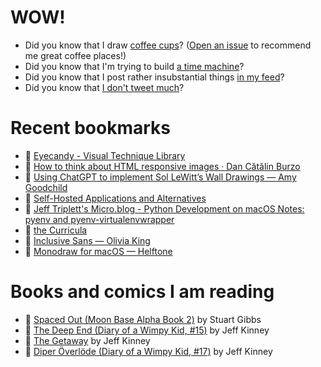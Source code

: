 # WOW!

- Did you know that I draw [coffee cups](https://papercups.mamuso.net/)? ([Open an issue](https://github.com/mamuso/papercups/issues) to recommend me great coffee places!)
- Did you know that I'm trying to build [a time machine](https://github.com/mamuso/fluxcapacitor)?
- Did you know that I post rather insubstantial things [in my feed](https://feed.mamuso.net/)?
- Did you know that [I don't tweet much](https://twitter.com/mamuso)?

# Recent bookmarks

- 👀 [Eyecandy - Visual Technique Library](https://eyecannndy.com/)
- 👀 [How to think about HTML responsive images · Dan Cătălin Burzo](https://danburzo.ro/responsive-images-html/)
- 👀 [Using ChatGPT to implement Sol LeWitt’s Wall Drawings — Amy Goodchild](https://www.amygoodchild.com/blog/chatgpt-sol-lewitt-wall-drawings)
- 👀 [Self-Hosted Applications and Alternatives](https://selfh.st/apps/)
- 👀 [Jeff Triplett's Micro.blog - Python Development on macOS Notes: pyenv and pyenv-virtualenvwrapper](https://micro.webology.dev/2024/02/10/python-development-on.html)
- 👀 [the Curricula](https://www.thecurricula.com/)
- 👀 [Inclusive Sans — Olivia King](https://www.oliviaking.com/inclusive-sans)
- 👀 [Monodraw for macOS — Helftone](https://monodraw.helftone.com/)


# Books and comics I am reading

- 📘 [Spaced Out (Moon Base Alpha Book 2)](https://www.goodreads.com/book/show/26022750) by Stuart Gibbs
- 📘 [The Deep End (Diary of a Wimpy Kid, #15)](https://www.goodreads.com/book/show/51468119) by Jeff Kinney
- 📘 [The Getaway](https://www.goodreads.com/book/show/34803142) by Jeff Kinney
- 📘 [Diper Överlöde (Diary of a Wimpy Kid, #17)](https://www.goodreads.com/book/show/60541760) by Jeff Kinney

